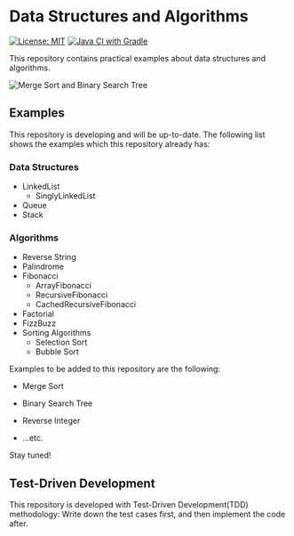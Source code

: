 # Data Structures and Algorithms

[![License: MIT](https://img.shields.io/badge/License-MIT-yellow.svg)](https://github.com/chinhung/pointwave/blob/master/LICENSE)
[![Java CI with Gradle](https://github.com/chinhung/data-structures-and-algorithms/actions/workflows/gradle.yml/badge.svg)](https://github.com/chinhung/data-structures-and-algorithms/actions/workflows/gradle.yml)

This repository contains practical examples about data structures and algorithms.

![Merge Sort and Binary Search Tree](https://i.imgur.com/c2SPknr.png)

## Examples

This repository is developing and will be up-to-date. The following list shows the examples which this repository already has:

### Data Structures

- LinkedList
  - SinglyLinkedList
- Queue
- Stack

### Algorithms

- Reverse String
- Palindrome
- Fibonacci
  - ArrayFibonacci
  - RecursiveFibonacci
  - CachedRecursiveFibonacci
- Factorial
- FizzBuzz
- Sorting Algorithms
  - Selection Sort
  - Bubble Sort

Examples to be added to this repository are the following:

- Merge Sort
- Binary Search Tree

- Reverse Integer
- ...etc.

Stay tuned!
  
## Test-Driven Development

This repository is developed with Test-Driven Development(TDD) methodology: Write down the test cases first, and then implement the code after.